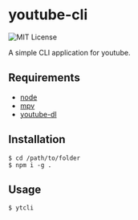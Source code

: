 # youtube-cli

![MIT License](https://img.shields.io/apm/l/atomic-design-ui.svg?)

A simple CLI application for youtube.

## Requirements

- [node](https://nodejs.org/en/)
- [mpv](https://mpv.io/)
- [youtube-dl](https://youtube-dl.org/)

## Installation

    $ cd /path/to/folder
    $ npm i -g .


## Usage

    $ ytcli
